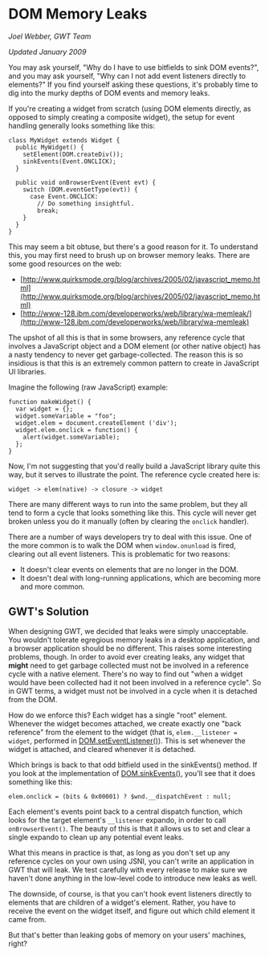 DOM Memory Leaks
===

_Joel Webber, GWT Team_

_Updated January 2009_

You may ask yourself, "Why do I have to use bitfields to sink DOM events?", and you may ask yourself, "Why can I not add event listeners directly to elements?" If you find yourself asking these questions, it's probably time to dig into the murky depths of DOM events and memory leaks.

If you're creating a widget from scratch (using DOM elements directly, as opposed to simply creating a composite widget), the setup for event handling generally looks something like this:

```
class MyWidget extends Widget {
  public MyWidget() {
    setElement(DOM.createDiv());
    sinkEvents(Event.ONCLICK);
  }

  public void onBrowserEvent(Event evt) {
    switch (DOM.eventGetType(evt)) {
      case Event.ONCLICK:
        // Do something insightful.
        break;
    }
  }
}
```

This may seem a bit obtuse, but there's a good reason for it. To understand this, you may first need to brush up on browser memory leaks. There are some good resources on the web:

*   [http://www.quirksmode.org/blog/archives/2005/02/javascript_memo.html](http://www.quirksmode.org/blog/archives/2005/02/javascript_memo.html)
*   [http://www-128.ibm.com/developerworks/web/library/wa-memleak/](http://www-128.ibm.com/developerworks/web/library/wa-memleak)

The upshot of all this is that in some browsers, any reference cycle that involves a JavaScript object and a DOM element (or other native object) has a nasty tendency to never get garbage-collected. The reason this is so insidious is that this is an extremely common pattern to create in JavaScript UI libraries.

Imagine the following (raw JavaScript) example:

```
function makeWidget() {
  var widget = {};
  widget.someVariable = "foo";
  widget.elem = document.createElement ('div');
  widget.elem.onclick = function() {
    alert(widget.someVariable);
  };
}
```

Now, I'm not suggesting that you'd really build a JavaScript library quite this way, but it serves to illustrate the point. The reference cycle created here is:

```
widget -> elem(native) -> closure -> widget

```

There are many different ways to run into the same problem, but they all tend to form a cycle that looks something like this. This cycle will never get broken unless you do it manually (often by clearing the `onclick` handler).

There are a number of ways developers try to deal with this issue. One of the more common is to walk the DOM when `window.onunload` is fired, clearing out all event listeners. This is problematic for two reasons:

*   It doesn't clear events on elements that are no longer in the DOM.
*   It doesn't deal with long-running applications, which are becoming more and more common.

## GWT's Solution

When designing GWT, we decided that leaks were simply unacceptable. You wouldn't tolerate egregious memory leaks in a desktop application, and a browser application should be no different. This raises some interesting problems, though. In order to avoid ever creating leaks, any widget that **might** need to get garbage collected must not be involved in a reference cycle with a native element. There's no way to find out "when a widget would have been collected had it not been involved in a reference cycle". So in GWT terms, a widget must not be involved in a cycle when it is detached from the DOM.

How do we enforce this? Each widget has a single "root" element. Whenever the widget becomes attached, we create exactly one "back reference" from the element to the widget (that is, `elem.__listener = widget`, performed in [DOM.setEventListener()](/javadoc/latest/com/google/gwt/user/client/DOM.html#setEventListener(com.google.gwt.user.client.Element,%20com.google.gwt.user.client.EventListener))). This is set whenever the widget is attached, and cleared whenever it is detached.

Which brings is back to that odd bitfield used in the sinkEvents() method. If you look at the implementation of [DOM.sinkEvents()](/javadoc/latest/com/google/gwt/user/client/DOM.html#sinkEvents(com.google.gwt.user.client.Element,%20int)), you'll see that it does something like this:

```
elem.onclick = (bits & 0x00001) ? $wnd.__dispatchEvent : null;

```

Each element's events point back to a central dispatch function, which looks for the target element's `__listener` expando, in order to call `onBrowserEvent()`. The beauty of this is that it allows us to set and clear a single expando to clean up any potential event leaks.

What this means in practice is that, as long as you don't set up any reference cycles on your own using JSNI, you can't write an application in GWT that will leak. We test carefully with every release to make sure we haven't done anything in the low-level code to introduce new leaks as well.

The downside, of course, is that you can't hook event listeners directly to elements that are children of a widget's element. Rather, you have to receive the event on the widget itself, and figure out which child element it came from.

But that's better than leaking gobs of memory on your users' machines, right?
